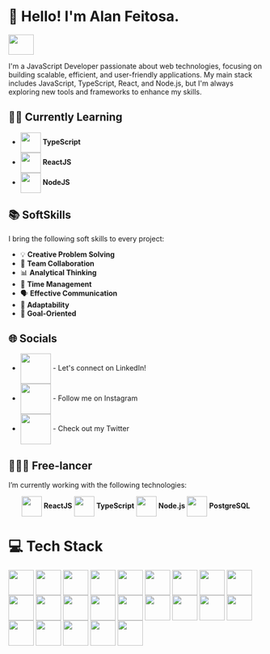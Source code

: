 # 👋 Hello! I'm Alan Feitosa.

[<img height="40" width="50" target="_blank" src="https://cdn.jsdelivr.net/gh/devicons/devicon@latest/icons/vercel/vercel-original.svg" />](https://alan-feitosa-portfolio.vercel.app/)

I'm a JavaScript Developer passionate about web technologies, focusing on building scalable, efficient, and user-friendly applications. My main stack includes JavaScript, TypeScript, React, and Node.js, but I'm always exploring new tools and frameworks to enhance my skills.

## 🌱📖 Currently Learning

- <img align="center" height="40" width="40" src="https://cdn.jsdelivr.net/gh/devicons/devicon/icons/typescript/typescript-original.svg" /> **TypeScript**
- <img align="center" height="40" width="40" src="https://cdn.jsdelivr.net/gh/devicons/devicon/icons/react/react-original.svg" /> **ReactJS**
- <img align="center" height="40" width="40" src="https://cdn.jsdelivr.net/gh/devicons/devicon@latest/icons/nodejs/nodejs-original.svg" /> **NodeJS**

## 📚 SoftSkills

I bring the following soft skills to every project:

- 💡 **Creative Problem Solving**
- 🤝 **Team Collaboration**
- 📊 **Analytical Thinking**
- 📅 **Time Management**
- 🗣 **Effective Communication**
- 🔄 **Adaptability**
- 🎯 **Goal-Oriented**

## 🌐 Socials
- [<img align="center" height="60" width="60" src="https://img.icons8.com/?size=100&id=13930&format=png&color=000000" />](https://linkedin.com/in/alan-feitosa-363438206) - Let's connect on LinkedIn!
- [<img align="center" height="60" width="60" src="https://img.icons8.com/?size=100&id=Xy10Jcu1L2Su&format=png&color=000000" />](https://www.instagram.com/_alanfeitosa_) - Follow me on Instagram
- [<img align="center" height="60" width="60" src="https://img.icons8.com/?size=100&id=ClbD5JTFM7FA&format=png&color=000000" />](https://twitter.com/ak_enjoyer) - Check out my Twitter

## 🏢👨‍💻 Free-lancer

I’m currently working with the following technologies:

<div style="text-align: center;">
  <img align="center" height="40" width="40" src="https://cdn.jsdelivr.net/gh/devicons/devicon/icons/react/react-original.svg" /> <strong>ReactJS</strong>
  <img align="center" height="40" width="40" src="https://cdn.jsdelivr.net/gh/devicons/devicon/icons/typescript/typescript-original.svg" /> <strong>TypeScript</strong>
  <img align="center" height="40" width="40" src="https://cdn.jsdelivr.net/gh/devicons/devicon/icons/nodejs/nodejs-original.svg" /> <strong>Node.js</strong>
  <img align="center" height="40" width="40" src="https://cdn.jsdelivr.net/gh/devicons/devicon/icons/postgresql/postgresql-original.svg" /> <strong>PostgreSQL</strong>
</div>

# 💻 Tech Stack
<img align="center" height="50" width="50" src="https://cdn.jsdelivr.net/gh/devicons/devicon@latest/icons/azure/azure-original.svg" /> <img align="center" height="50" width="50" src="https://cdn.jsdelivr.net/gh/devicons/devicon@latest/icons/amazonwebservices/amazonwebservices-original-wordmark.svg" /> <img align="center" height="50" width="50" src="https://cdn.jsdelivr.net/gh/devicons/devicon@latest/icons/mysql/mysql-original.svg" /> <img align="center" height="50" width="50" src="https://cdn.jsdelivr.net/gh/devicons/devicon@latest/icons/mariadb/mariadb-original.svg" /> <img align="center" height="50" width="50" src="https://cdn.jsdelivr.net/gh/devicons/devicon@latest/icons/react/react-original.svg" />  <img align="center" height="50" width="50" src="https://cdn.jsdelivr.net/gh/devicons/devicon@latest/icons/composer/composer-original.svg" /> <img align="center" height="50" width="50" src="https://cdn.jsdelivr.net/gh/devicons/devicon@latest/icons/css3/css3-original.svg" /> <img align="center" height="50" width="50" src="https://cdn.jsdelivr.net/gh/devicons/devicon@latest/icons/docker/docker-original.svg" /> <img align="center" height="50" width="50" src="https://cdn.jsdelivr.net/gh/devicons/devicon@latest/icons/figma/figma-original.svg" /> <img align="center" height="50" width="50" src="https://cdn.jsdelivr.net/gh/devicons/devicon@latest/icons/flask/flask-original.svg" /> <img align="center" height="50" width="50" src="https://cdn.jsdelivr.net/gh/devicons/devicon@latest/icons/gimp/gimp-original.svg" /> <img align="center" height="50" width="50" src="https://cdn.jsdelivr.net/gh/devicons/devicon@latest/icons/git/git-original.svg" /> <img align="center" height="50" width="50" src="https://cdn.jsdelivr.net/gh/devicons/devicon@latest/icons/googlecloud/googlecloud-original.svg" /> <img align="center" height="50" width="50" src="https://cdn.jsdelivr.net/gh/devicons/devicon@latest/icons/html5/html5-original.svg" /> <img align="center" height="50" width="50" src="https://cdn.jsdelivr.net/gh/devicons/devicon@latest/icons/javascript/javascript-original.svg" /> <img align="center" height="50" width="50" src="https://cdn.jsdelivr.net/gh/devicons/devicon@latest/icons/laravel/laravel-original.svg" /> <img align="center" height="50" width="50" src="https://cdn.jsdelivr.net/gh/devicons/devicon@latest/icons/linux/linux-original.svg" /> <img align="center" height="50" width="50" src="https://cdn.jsdelivr.net/gh/devicons/devicon@latest/icons/mongodb/mongodb-original.svg" /> <img align="center" height="50" width="50" src="https://cdn.jsdelivr.net/gh/devicons/devicon@latest/icons/nodejs/nodejs-original.svg" /> <img align="center" height="50" width="50" src="https://cdn.jsdelivr.net/gh/devicons/devicon@latest/icons/postman/postman-original.svg" /> <img align="center" height="50" width="50" src="https://cdn.jsdelivr.net/gh/devicons/devicon@latest/icons/python/python-original.svg" /> <img align="center" height="50" width="50" src="https://cdn.jsdelivr.net/gh/devicons/devicon@latest/icons/sqlite/sqlite-original.svg" /> <img align="center" height="50" width="50" src="https://cdn.jsdelivr.net/gh/devicons/devicon@latest/icons/typescript/typescript-original.svg" />
